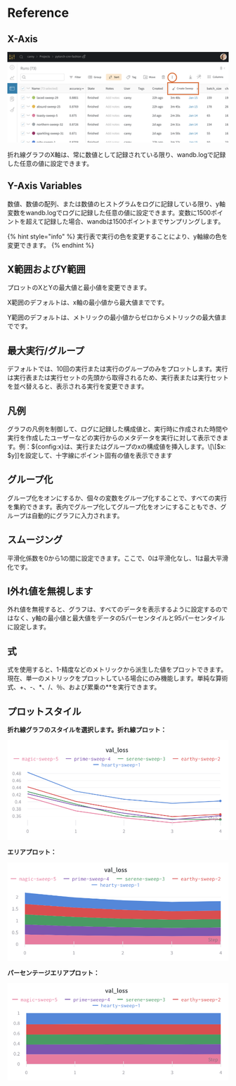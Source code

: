 # Reference

## X-Axis

![Selecting X-Axis](../../../../.gitbook/assets/image%20%2815%29.png)

 折れ線グラフのX軸は、常に数値として記録されている限り、wandb.logで記録した任意の値に設定できます。

## Y-Axis Variables

数値、数値の配列、または数値のヒストグラムをログに記録している限り、y軸変数をwandb.logでログに記録した任意の値に設定できます。変数に1500ポイントを超えて記録した場合、wandbは1500ポイントまでサンプリングします。

{% hint style="info" %}
実行表で実行の色を変更することにより、y軸線の色を変更できます。
{% endhint %}

## X範囲およびY範囲

プロットのXとYの最大値と最小値を変更できます。

X範囲のデフォルトは、x軸の最小値から最大値までです。

Y範囲のデフォルトは、メトリックの最小値からゼロからメトリックの最大値までです。

## 最大実行/グループ

デフォルトでは、10回の実行または実行のグループのみをプロットします。実行は実行表または実行セットの先頭から取得されるため、実行表または実行セットを並べ替えると、表示される実行を変更できます。

## 凡例

グラフの凡例を制御して、ログに記録した構成値と、実行時に作成された時間や実行を作成したユーザーなどの実行からのメタデータを実行に対して表示できます。例：${config:x}は、実行またはグループのxの構成値を挿入します。\[\[$x: $y\]\]を設定して、十字線にポイント固有の値を表示できます

## グループ化

グループ化をオンにするか、個々の変数をグループ化することで、すべての実行を集約できます。表内でグループ化してグループ化をオンにすることもでき、グループは自動的にグラフに入力されます。

## スムージング

平滑化係数を0から1の間に設定できます。ここで、0は平滑化なし、1は最大平滑化です。

## I外れ値を無視します

外れ値を無視すると、グラフは、すべてのデータを表示するように設定するのではなく、y軸の最小値と最大値をデータの5パーセンタイルと95パーセンタイルに設定します。

## 式

式を使用すると、1-精度などのメトリックから派生した値をプロットできます。現在、単一のメトリックをプロットしている場合にのみ機能します。単純な算術式、+、-、\*、/、％、および累乗の\*\*を実行できます。

## プロットスタイル

**折れ線グラフのスタイルを選択します。折れ線プロット：**

![](../../../../.gitbook/assets/image%20%285%29%20%282%29%20%283%29%20%283%29.png)

 **エリアプロット：**

![](../../../../.gitbook/assets/image%20%2835%29%20%281%29%20%282%29%20%283%29%20%283%29%20%281%29.png)

**パーセンテージエリアプロット：**

![](../../../../.gitbook/assets/image%20%2869%29%20%284%29%20%286%29%20%282%29.png)

